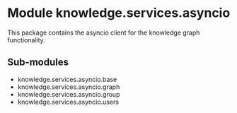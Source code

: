 Module knowledge.services.asyncio
=================================
This package contains the asyncio client for the knowledge graph functionality.

Sub-modules
-----------
* knowledge.services.asyncio.base
* knowledge.services.asyncio.graph
* knowledge.services.asyncio.group
* knowledge.services.asyncio.users